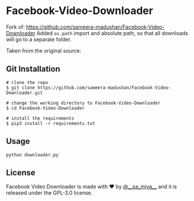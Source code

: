 # Facebook-Video-Downloader

Fork of: https://github.com/sameera-madushan/Facebook-Video-Downloader
Added `os.path` import and absolute path, so that all downloads will go to a separate folder.

Taken from the original source:

## Git Installation
```
# clone the repo
$ git clone https://github.com/sameera-madushan/Facebook-Video-Downloader.git

# change the working directory to Facebook-Video-Downloader
$ cd Facebook-Video-Downloader

# install the requirements
$ pip3 install -r requirements.txt
```
## Usage
```
python downloader.py
```

## License
Facebook Video Downloader is made with ♥ by [@_\_sa_miya__](https://twitter.com/__sa_miya__) and it is released under the GPL-3.0 license.
